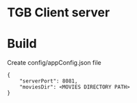# TGB Client server

# Build
Create config/appConfig.json file

```
{
	"serverPort": 8081,
	"moviesDir": <MOVIES DIRECTORY PATH>
}
```
